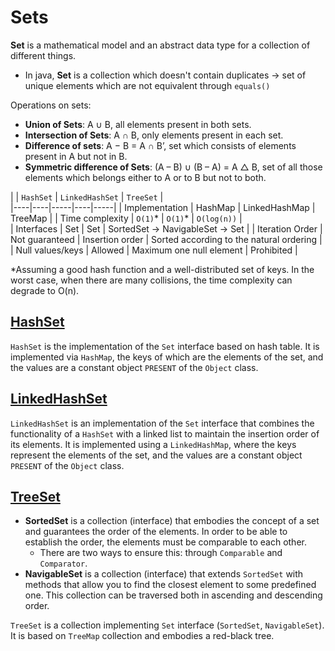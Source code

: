 # Sets
**Set** is a mathematical model and an abstract data type for a collection of different things.
* In java, **Set** is a collection which doesn't contain duplicates -> set of unique elements which are not equivalent through ```equals()```

Operations on sets:
* **Union of Sets**:  A ∪ B, all elements present in both sets.
* **Intersection of Sets**: A ∩ B, only elements present in each set.
* **Difference of sets**: A − B = A ∩ B’, set which consists of elements present in A but not in B.
* **Symmetric difference of Sets**: (A – B) ∪ (B – A) = A △ B, set of all those elements which belongs either to A or to B but not to both.

|  | `HashSet` | `LinkedHashSet` | `TreeSet` |  
|----|----|-----|----|-----|
| Implementation | HashMap | LinkedHashMap | TreeMap |
| Time complexity | `O(1)`* | `O(1)`* | `O(log(n))` |   
| Interfaces | Set | Set  | SortedSet -> NavigableSet -> Set |
| Iteration Order | Not guaranteed | Insertion order | Sorted according to the natural ordering |   
| Null values/keys | Allowed | Maximum one null element | Prohibited |

*Assuming a good hash function and a well-distributed set of keys. In the worst case, when there are many collisions, the time complexity can degrade to O(n).

## [HashSet](https://docs.oracle.com/javase/8/docs/api/java/util/HashSet.html)

`HashSet` is the implementation of the `Set` interface based on hash table. It is implemented via `HashMap`, the keys of which are the elements of the set, and the values are a constant object  `PRESENT` of the `Object` class.


## [LinkedHashSet](https://docs.oracle.com/javase/8/docs/api/java/util/LinkedHashSet.html)

`LinkedHashSet` is an implementation of the `Set` interface that combines the functionality of a `HashSet` with a linked list to maintain the insertion order of its elements. It is implemented using a `LinkedHashMap`, where the keys represent the elements of the set, and the values are a constant object  `PRESENT` of the `Object` class.

## [TreeSet](https://docs.oracle.com/javase/8/docs/api/java/util/TreeSet.html)

* **SortedSet** is a collection (interface) that embodies the concept of a set and guarantees the order of the elements. In order to be able to establish the order, the elements must be comparable to each other.
    * There are two ways to ensure this: through `Comparable` and `Comparator`.
* **NavigableSet** is a collection (interface) that extends `SortedSet` with methods that allow you to find the closest element to some predefined one. This collection can be traversed both in ascending and descending order.

`TreeSet` is a collection implementing `Set` interface (`SortedSet`, `NavigableSet`). It is based on `TreeMap` collection and embodies a red-black tree.  